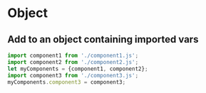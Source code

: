 # Object

## Add to an object containing imported vars

```js
import component1 from './component1.js';
import component2 from './component2.js';
let myComponents = {component1, component2};
import component3 from './component3.js';
myComponents.component3 = component3;
```